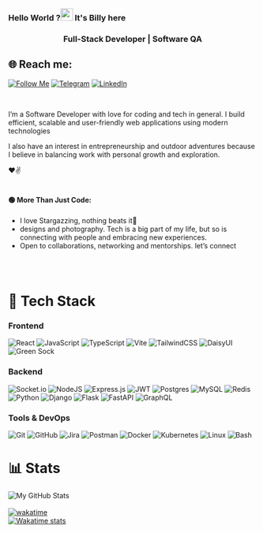 ### Hello World ?<img src="https://raw.githubusercontent.com/MartinHeinz/MartinHeinz/master/wave.gif" width="25px"> It's Billy here

<h3 align="center">Full-Stack Developer | Software QA</h3>

## 🌐 Reach me:

[![Follow Me](https://img.shields.io/badge/Follow%20Me-1DA1F2?logo=x&logoColor=white&style=for-the-badge)](https://x.com/viper_droid)
[![Telegram](https://img.shields.io/badge/Telegram-26A5E4?logo=telegram&logoColor=white&style=for-the-badge)](https://t.me/viperdroided)
[![LinkedIn](https://img.shields.io/badge/LinkedIn-0077B5?logo=linkedin&logoColor=white&style=for-the-badge)](https://www.linkedin.com/in/billyyator//)


<br />

I’m a Software Developer with love for coding and tech in general. I build efficient, scalable and user-friendly web applications using modern technologies


I also have an interest in entrepreneurship and outdoor adventures because I believe in balancing work with personal growth and exploration.

 ❤✌<br><br>



<h4 align="left">🟢 More Than Just Code:</h4>

<ul>
 <li>I love Stargazzing, nothing beats it🌟</li>
  <li>designs and photography. Tech is a big part of my life, but so is connecting with people and embracing new experiences.</li>
   <li>Open to collaborations, networking and mentorships. let’s connect</li>
</ul><br><br>

# 🧩 Tech Stack


###   Frontend
![React](https://img.shields.io/badge/react-%2320232a.svg?style=for-the-badge&logo=react&logoColor=%2361DAFB) 
![JavaScript](https://img.shields.io/badge/javascript-%23323330.svg?style=for-the-badge&logo=javascript&logoColor=%23F7DF1E) 
![TypeScript](https://img.shields.io/badge/typescript-%23007ACC.svg?style=for-the-badge&logo=typescript&logoColor=white) 
![Vite](https://img.shields.io/badge/vite-%23646CFF.svg?style=for-the-badge&logo=vite&logoColor=white) 
![TailwindCSS](https://img.shields.io/badge/tailwindcss-%2338B2AC.svg?style=for-the-badge&logo=tailwind-css&logoColor=white) 
![DaisyUI](https://img.shields.io/badge/daisyui-5A0EF8?style=for-the-badge&logo=daisyui&logoColor=white) 
![Green Sock](https://img.shields.io/badge/green%20sock-88CE02?style=for-the-badge&logo=greensock&logoColor=white) 

###  Backend
![Socket.io](https://img.shields.io/badge/Socket.io-010101?style=for-the-badge&logo=socket.io&logoColor=white)
![NodeJS](https://img.shields.io/badge/node.js-6DA55F?style=for-the-badge&logo=node.js&logoColor=white) 
![Express.js](https://img.shields.io/badge/express.js-%23404d59.svg?style=for-the-badge&logo=express&logoColor=%2361DAFB) 
![JWT](https://img.shields.io/badge/JWT-black?style=for-the-badge&logo=JSON%20web%20tokens) 
![Postgres](https://img.shields.io/badge/postgres-%23316192.svg?style=for-the-badge&logo=postgresql&logoColor=white) 
![MySQL](https://img.shields.io/badge/mysql-%2300f.svg?style=for-the-badge&logo=mysql&logoColor=white) 
![Redis](https://img.shields.io/badge/redis-%23DD0031.svg?style=for-the-badge&logo=redis&logoColor=white) 
![Python](https://img.shields.io/badge/python-3670A0?style=for-the-badge&logo=python&logoColor=ffdd54) 
![Django](https://img.shields.io/badge/django-%23092E20.svg?style=for-the-badge&logo=django&logoColor=white) 
![Flask](https://img.shields.io/badge/flask-%23000.svg?style=for-the-badge&logo=flask&logoColor=white) 
![FastAPI](https://img.shields.io/badge/fastapi-009688?style=for-the-badge&logo=fastapi&logoColor=white) 
![GraphQL](https://img.shields.io/badge/graphql-E10098?style=for-the-badge&logo=graphql&logoColor=white) 

###  Tools & DevOps
![Git](https://img.shields.io/badge/git-%23F05033.svg?style=for-the-badge&logo=git&logoColor=white) 
![GitHub](https://img.shields.io/badge/github-%23121011.svg?style=for-the-badge&logo=github&logoColor=white) 
![Jira](https://img.shields.io/badge/jira-%230A0FFF.svg?style=for-the-badge&logo=jira&logoColor=white) 
![Postman](https://img.shields.io/badge/Postman-FF6C37?style=for-the-badge&logo=postman&logoColor=white) 
![Docker](https://img.shields.io/badge/docker-%230db7ed.svg?style=for-the-badge&logo=docker&logoColor=white) 
![Kubernetes](https://img.shields.io/badge/kubernetes-%23326ce5.svg?style=for-the-badge&logo=kubernetes&logoColor=white) 
![Linux](https://img.shields.io/badge/Linux-FCC624?style=for-the-badge&logo=linux&logoColor=black) 
![Bash](https://img.shields.io/badge/bash-%23121011.svg?style=for-the-badge&logo=gnu-bash&logoColor=white) 




# 📊 Stats

![My GitHub Stats](https://github-readme-stats.vercel.app/api?username=blyator&theme=gruvbox&hide_border=false&include_all_commits=false&show_icons=true&count_private=false&custom_title=Billy's%20GitHub%20Stats)<br/><br>
[![wakatime](https://wakatime.com/badge/user/62d2ac03-3e1a-4c1f-b2a6-fbbfec642734.svg)](https://wakatime.com/@62d2ac03-3e1a-4c1f-b2a6-fbbfec642734)<br/>
[![Wakatime stats](https://github-readme-stats.vercel.app/api/wakatime?username=blyator&layout=compact&hide_time=true&theme=gruvbox&custom_title=%20Monthly%20Coding%20Stats)](https://wakatime.com/blyator)






<!--START_SECTION:waka-->
<!--END_SECTION:waka-->
